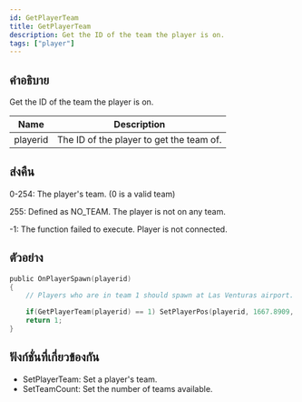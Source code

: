 ```yaml
---
id: GetPlayerTeam
title: GetPlayerTeam
description: Get the ID of the team the player is on.
tags: ["player"]
---
```


## คำอธิบาย

Get the ID of the team the player is on.

| Name     | Description                              |
| -------- | ---------------------------------------- |
| playerid | The ID of the player to get the team of. |

## ส่งคืน

0-254: The player's team. (0 is a valid team)

255: Defined as NO_TEAM. The player is not on any team.

-1: The function failed to execute. Player is not connected.

## ตัวอย่าง

```c
public OnPlayerSpawn(playerid)
{
    // Players who are in team 1 should spawn at Las Venturas airport.

    if(GetPlayerTeam(playerid) == 1) SetPlayerPos(playerid, 1667.8909, 1405.5618, 10.7801);
    return 1;
}
```

## ฟังก์ชั่นที่เกี่ยวข้องกัน

- SetPlayerTeam: Set a player's team.
- SetTeamCount: Set the number of teams available.
